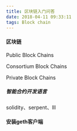 ```yaml
---
title: 区块链入门问答
date: 2018-04-11 09:33:11
tags: Block chain
---
```


#### 区块链

Public Block Chains

Consortium Block Chains 

Private Block Chains

##### 智能合约开发语言

solidity、serpent、lll

#### 安装geth客户端

